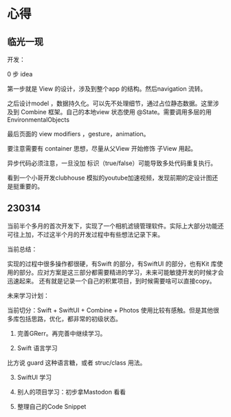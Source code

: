 # 心得

## 临光一现

开发：

0 步 idea

第一步就是 View 的设计，涉及到整个app 的结构。然后navigation 流转。

之后设计model ，数据持久化。可以先不处理细节，通过占位静态数据。这里涉及到 Combine 框架。自己的本地view 状态使用 @State。需要调用多层的用EnvironmentalObjects

最后页面的 view modifiers ，gesture，animation。

要注意需要有 container 思想，尽量从父View 开始修饰 子View 用起。

异步代码必须注意，一旦没加 标识（true/false）可能导致多处代码重复执行。

看到一个小哥开发clubhouse 模拟的youtube加速视频，发现前期的定设计图还是挺重要的。

## 230314

当前半个多月的首次开发下，实现了一个相机滤镜管理软件。实际上大部分功能还可往上加，不过这半个月的开发过程中有些想法记录下来。

当前总结：

实现的过程中很多操作都很硬，有Swift 的部分，有SwiftUI 的部分，也有Kit 库使用的部分。应对方案是这三部分都需要精进的学习，未来可能敏捷开发的时候才会迅速起来。
还有就是记录一个自己的积累项目，到时候需要啥可以直接copy。

未来学习计划：

当前切分：Swift + SwiftUI + Combine + Photos 使用比较有感触。但是其他很多库包括思路，优化，都非常的初级状态。

1. 完善GRerr。再完善中继续学习。

2. Swift 语言学习

比方说 guard 这种语言糖，或者 struc/class 用法。

3. SwiftUI 学习

4. 别人的项目学习：初步拿Mastodon 看看 

5. 整理自己的Code Snippet 

